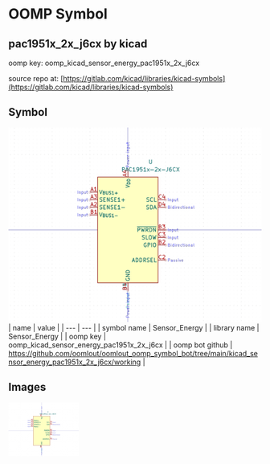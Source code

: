 # OOMP Symbol  
## pac1951x_2x_j6cx  by kicad  
  
oomp key: oomp_kicad_sensor_energy_pac1951x_2x_j6cx  
  
source repo at: [https://gitlab.com/kicad/libraries/kicad-symbols](https://gitlab.com/kicad/libraries/kicad-symbols)  
## Symbol  
  
[![working.png](working_600.png)](working.png)  
| name | value | 
| --- | --- | 
| symbol name | Sensor_Energy | 
| library name | Sensor_Energy | 
| oomp key | oomp_kicad_sensor_energy_pac1951x_2x_j6cx | 
| oomp bot github | https://github.com/oomlout/oomlout_oomp_symbol_bot/tree/main/kicad_sensor_energy_pac1951x_2x_j6cx/working | 
## Images  
  
[![working.png](working_140.png)](working.png)  
